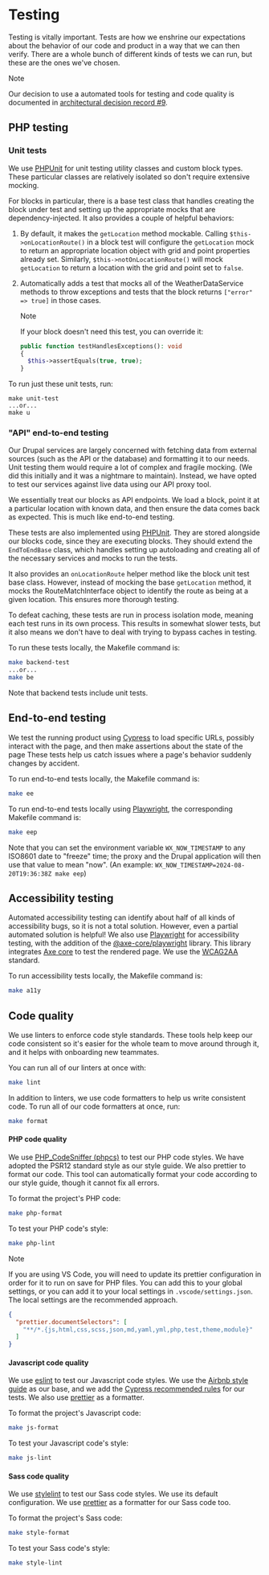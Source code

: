 # Testing

Testing is vitally important. Tests are how we enshrine our expectations about
the behavior of our code and product in a way that we can then verify. There are
a whole bunch of different kinds of tests we can run, but these are the ones
we've chosen.

> [!NOTE]  
> Our decision to use a automated tools for testing and code quality is
> documented in
> [architectural decision record #9](../architecture/decisions/0009-we-will-use-a-content-management-system.md).

## PHP testing

### Unit tests

We use [PHPUnit](https://phpunit.de/) for unit testing utility classes and
custom block types. These particular classes are relatively isolated so don't
require extensive mocking.

For blocks in particular, there is a base test class that handles creating the
block under test and setting up the appropriate mocks that are
dependency-injected. It also provides a couple of helpful behaviors:

1. By default, it makes the `getLocation` method mockable. Calling
   `$this->onLocationRoute()` in a block test will configure the `getLocation`
   mock to return an appropriate location object with grid and point properties
   already set. Similarly, `$this->notOnLocationRoute()` will mock `getLocation`
   to return a location with the grid and point set to `false`.

2. Automatically adds a test that mocks all of the WeatherDataService methods to
   throw exceptions and tests that the block returns `["error" => true]` in
   those cases.
   > [!NOTE]  
   > If your block doesn't need this test, you can override it:
   >
   > ```php
   > public function testHandlesExceptions(): void
   > {
   >   $this->assertEquals(true, true);
   > }
   > ```

To run just these unit tests, run:

```shell
make unit-test
...or...
make u
```

### "API" end-to-end testing

Our Drupal services are largely concerned with fetching data from external
sources (such as the API or the database) and formatting it to our needs. Unit
testing them would require a lot of complex and fragile mocking. (We did this
initially and it was a nightmare to maintain). Instead, we have opted to test
our services against live data using our API proxy tool.

We essentially treat our blocks as API endpoints. We load a block, point it at
a particular location with known data, and then ensure the data comes back as
expected. This is much like end-to-end testing.

These tests are also implemented using [PHPUnit](https://phpunit.de/). They are
stored alongside our blocks code, since they are executing blocks. They should
extend the `EndToEndBase` class, which handles setting up autoloading and
creating all of the necessary services and mocks to run the tests.

It also provides an `onLocationRoute` helper method like the block unit test
base class. However, instead of mocking the base `getLocation` method, it
mocks the RouteMatchInterface object to identify the route as being at a given
location. This ensures more thorough testing.

To defeat caching, these tests are run in process isolation mode, meaning each
test runs in its own process. This results in somewhat slower tests, but it
also means we don't have to deal with trying to bypass caches in testing.

To run these tests locally, the Makefile command is:

```sh
make backend-test
...or...
make be
```

Note that backend tests include unit tests.

## End-to-end testing

We test the running product using [Cypress](https://www.cypress.io/) to load
specific URLs, possibly interact with the page, and then make assertions about
the state of the page These tests help us catch issues where a page's behavior
suddenly changes by accident.

To run end-to-end tests locally, the Makefile command is:

```sh
make ee
```

To run end-to-end tests locally using [Playwright](https://playwright.dev/), the
corresponding Makefile command is:

```sh
make eep
```

Note that you can set the environment variable `WX_NOW_TIMESTAMP` to any ISO8601
date to "freeze" time; the proxy and the Drupal application will then use that value
to mean "now". (An example: `WX_NOW_TIMESTAMP=2024-08-20T19:36:38Z make eep`)

## Accessibility testing

Automated accessibility testing can identify about half of all kinds of
accessibility bugs, so it is not a total solution. However, even a partial
automated solution is helpful! We also use [Playwright](https://playwright.dev/)
for accessibility testing, with the addition of the
[@axe-core/playwright](https://www.npmjs.com/package/@axe-core/playwright)
library. This library integrates [Axe core](https://github.com/dequelabs/axe-core)
to test the rendered page. We use the
[WCAG2AA](https://www.w3.org/WAI/WCAG2AA-Conformance) standard.

To run accessibility tests locally, the Makefile command is:

```sh
make a11y
```

## Code quality

We use linters to enforce code style standards. These tools help keep our code
consistent so it's easier for the whole team to move around through it, and it
helps with onboarding new teammates.

You can run all of our linters at once with:

```sh
make lint
```

In addition to linters, we use code formatters to help us write consistent code.
To run all of our code formatters at once, run:

```sh
make format
```

#### PHP code quality

We use [PHP_CodeSniffer (phpcs)](https://github.com/squizlabs/PHP_CodeSniffer)
to test our PHP code styles. We have adopted the PSR12 standard style as our
style guide. We also prettier to format our code. This tool can automatically
format your code according to our style guide, though it cannot fix all errors.

To format the project's PHP code:

```sh
make php-format
```

To test your PHP code's style:

```sh
make php-lint
```

> [!NOTE]
> If you are using VS Code, you will need to update its prettier configuration
> in order for it to run on save for PHP files. You can add this to your global
> settings, or you can add it to your local settings in `.vscode/settings.json`.
> The local settings are the recommended approach.
>
> ```json
> {
>   "prettier.documentSelectors": [
>     "**/*.{js,html,css,scss,json,md,yaml,yml,php,test,theme,module}"
>   ]
> }
> ```

#### Javascript code quality

We use [eslint](https://eslint.org/) to test our Javascript code styles. We use
the [Airbnb style guide](https://airbnb.io/javascript/) as our base, and we
add the [Cypress recommended rules](https://github.com/cypress-io/eslint-plugin-cypress)
for our tests. We also use [prettier](https://prettier.io) as a formatter.

To format the project's Javascript code:

```sh
make js-format
```

To test your Javascript code's style:

```sh
make js-lint
```

#### Sass code quality

We use [stylelint](https://stylelint.io/) to test our Sass code styles. We use
its default configuration. We use [prettier](https://prettier.io) as a formatter
for our Sass code too.

To format the project's Sass code:

```sh
make style-format
```

To test your Sass code's style:

```sh
make style-lint
```
